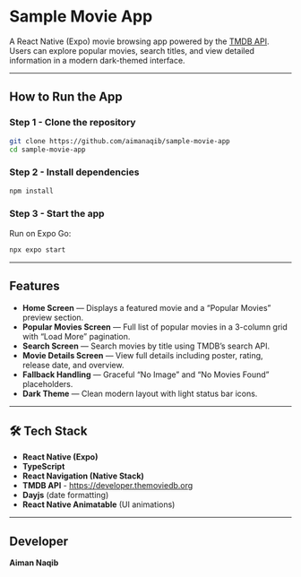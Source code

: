# Sample Movie App

A React Native (Expo) movie browsing app powered by the [TMDB API](https://www.themoviedb.org/).  
Users can explore popular movies, search titles, and view detailed information in a modern dark-themed interface.

---

## How to Run the App

### Step 1 - Clone the repository

```bash
git clone https://github.com/aimanaqib/sample-movie-app
cd sample-movie-app
```

### Step 2 - Install dependencies

```bash
npm install
```

### Step 3 - Start the app

Run on Expo Go:

```bash
npx expo start
```

---

## Features

- **Home Screen** — Displays a featured movie and a “Popular Movies” preview section.
- **Popular Movies Screen** — Full list of popular movies in a 3-column grid with “Load More” pagination.
- **Search Screen** — Search movies by title using TMDB’s search API.
- **Movie Details Screen** — View full details including poster, rating, release date, and overview.
- **Fallback Handling** — Graceful “No Image” and “No Movies Found” placeholders.
- **Dark Theme** — Clean modern layout with light status bar icons.

---

## 🛠️ Tech Stack

- **React Native (Expo)**
- **TypeScript**
- **React Navigation (Native Stack)**
- **TMDB API** - https://developer.themoviedb.org
- **Dayjs** (date formatting)
- **React Native Animatable** (UI animations)

---

## Developer

**Aiman Naqib**
